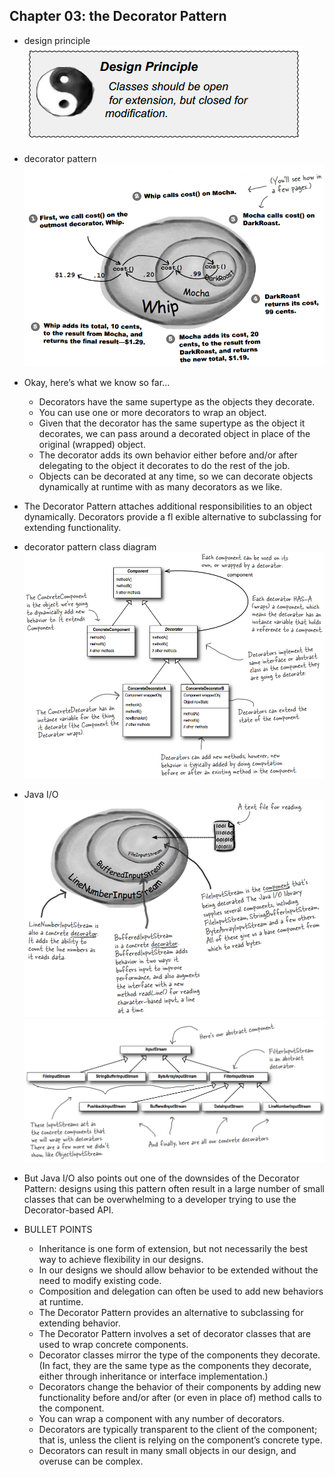 ## Chapter 03: the Decorator Pattern

- design principle  
![alt text](img/fig_3_1_Design_principle_3_1.PNG)  

- decorator pattern  
![alt text](img/fig_3_2_Decorator_pattern_1.PNG)  

- Okay, here’s what we know so far...
	- Decorators have the same supertype as the objects they decorate.
	- You can use one or more decorators to wrap an object.
	- Given that the decorator has the same supertype as the object it decorates, we can pass around a decorated object in place of the original (wrapped) object.
	- The decorator adds its own behavior either before and/or after delegating to the object it decorates to do the rest of the job.
	- Objects can be decorated at any time, so we can decorate objects dynamically at runtime with as many decorators as we like.

- The Decorator Pattern attaches additional responsibilities to an object dynamically. Decorators provide a fl exible alternative to subclassing for extending functionality.

- decorator pattern class diagram  
![alt text](img/fig_3_3_Decorator_pattern_2.PNG)  

- Java I/O  
![alt text](img/fig_3_4_Java_IO_1.PNG)  
![alt text](img/fig_3_5_Java_IO_2.PNG)  

- But Java I/O also points out one of the downsides of the Decorator Pattern: designs using this pattern often result in a large number of small classes that can be overwhelming to a developer trying to use the Decorator-based API.

- BULLET POINTS
	- Inheritance is one form of extension, but not necessarily the best way to achieve flexibility in our designs.
	- In our designs we should allow behavior to be extended without the need to modify existing code.
	- Composition and delegation can often be used to add new behaviors at runtime.
	- The Decorator Pattern provides an alternative to subclassing for extending behavior.
	- The Decorator Pattern involves a set of decorator classes that are used to wrap concrete components.
	- Decorator classes mirror the type of the components they decorate. (In fact, they are the same type as the components they decorate, either through inheritance or interface implementation.)
	- Decorators change the behavior of their components by adding new functionality before and/or after (or even in place of) method calls to the component.
	- You can wrap a component with any number of decorators.
	- Decorators are typically transparent to the client of the component; that is, unless the client is relying on the component’s concrete type.
	- Decorators can result in many small objects in our design, and overuse can be complex.